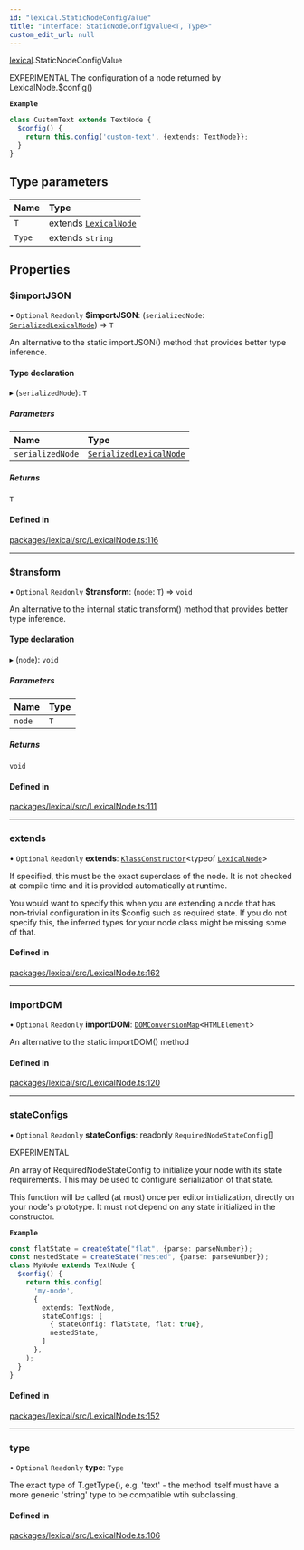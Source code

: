 ```yaml
---
id: "lexical.StaticNodeConfigValue"
title: "Interface: StaticNodeConfigValue<T, Type>"
custom_edit_url: null
---
```


[lexical](../modules/lexical.md).StaticNodeConfigValue

EXPERIMENTAL
The configuration of a node returned by LexicalNode.$config()

**`Example`**

```ts
class CustomText extends TextNode {
  $config() {
    return this.config('custom-text', {extends: TextNode}};
  }
}
```

## Type parameters

| Name | Type |
| :------ | :------ |
| `T` | extends [`LexicalNode`](../classes/lexical.LexicalNode.md) |
| `Type` | extends `string` |

## Properties

### $importJSON

• `Optional` `Readonly` **$importJSON**: (`serializedNode`: [`SerializedLexicalNode`](../modules/lexical.md#serializedlexicalnode)) => `T`

An alternative to the static importJSON() method
that provides better type inference.

#### Type declaration

▸ (`serializedNode`): `T`

##### Parameters

| Name | Type |
| :------ | :------ |
| `serializedNode` | [`SerializedLexicalNode`](../modules/lexical.md#serializedlexicalnode) |

##### Returns

`T`

#### Defined in

[packages/lexical/src/LexicalNode.ts:116](https://github.com/QubitPi/lexical/tree/main/packages/lexical/src/LexicalNode.ts#L116)

___

### $transform

• `Optional` `Readonly` **$transform**: (`node`: `T`) => `void`

An alternative to the internal static transform() method
that provides better type inference.

#### Type declaration

▸ (`node`): `void`

##### Parameters

| Name | Type |
| :------ | :------ |
| `node` | `T` |

##### Returns

`void`

#### Defined in

[packages/lexical/src/LexicalNode.ts:111](https://github.com/QubitPi/lexical/tree/main/packages/lexical/src/LexicalNode.ts#L111)

___

### extends

• `Optional` `Readonly` **extends**: [`KlassConstructor`](../modules/lexical.md#klassconstructor)\<typeof [`LexicalNode`](../classes/lexical.LexicalNode.md)\>

If specified, this must be the exact superclass of the node. It is not
checked at compile time and it is provided automatically at runtime.

You would want to specify this when you are extending a node that
has non-trivial configuration in its $config such
as required state. If you do not specify this, the inferred
types for your node class might be missing some of that.

#### Defined in

[packages/lexical/src/LexicalNode.ts:162](https://github.com/QubitPi/lexical/tree/main/packages/lexical/src/LexicalNode.ts#L162)

___

### importDOM

• `Optional` `Readonly` **importDOM**: [`DOMConversionMap`](../modules/lexical.md#domconversionmap)\<`HTMLElement`\>

An alternative to the static importDOM() method

#### Defined in

[packages/lexical/src/LexicalNode.ts:120](https://github.com/QubitPi/lexical/tree/main/packages/lexical/src/LexicalNode.ts#L120)

___

### stateConfigs

• `Optional` `Readonly` **stateConfigs**: readonly `RequiredNodeStateConfig`[]

EXPERIMENTAL

An array of RequiredNodeStateConfig to initialize your node with
its state requirements. This may be used to configure serialization of
that state.

This function will be called (at most) once per editor initialization,
directly on your node's prototype. It must not depend on any state
initialized in the constructor.

**`Example`**

```ts
const flatState = createState("flat", {parse: parseNumber});
const nestedState = createState("nested", {parse: parseNumber});
class MyNode extends TextNode {
  $config() {
    return this.config(
      'my-node',
      {
        extends: TextNode,
        stateConfigs: [
          { stateConfig: flatState, flat: true},
          nestedState,
        ]
      },
    );
  }
}
```

#### Defined in

[packages/lexical/src/LexicalNode.ts:152](https://github.com/QubitPi/lexical/tree/main/packages/lexical/src/LexicalNode.ts#L152)

___

### type

• `Optional` `Readonly` **type**: `Type`

The exact type of T.getType(), e.g. 'text' - the method itself must
have a more generic 'string' type to be compatible wtih subclassing.

#### Defined in

[packages/lexical/src/LexicalNode.ts:106](https://github.com/QubitPi/lexical/tree/main/packages/lexical/src/LexicalNode.ts#L106)
